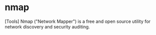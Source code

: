 # nmap
[Tools] Nmap ("Network Mapper") is a free and open source utility for network discovery and security auditing.
